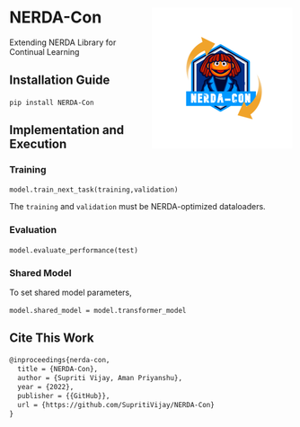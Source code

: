 # NERDA-Con <img src="https://raw.githubusercontent.com/SupritiVijay/NERDA-Con/main/logo.png" align="right" height=250/>

Extending NERDA Library for Continual Learning

## Installation Guide

`pip install NERDA-Con`

## Implementation and Execution

### Training

`model.train_next_task(training,validation)`

The `training` and `validation` must be NERDA-optimized dataloaders.

### Evaluation

`model.evaluate_performance(test)`

### Shared Model

To set shared model parameters, 

`model.shared_model = model.transformer_model`

## Cite This Work

```
@inproceedings{nerda-con,
  title = {NERDA-Con},
  author = {Supriti Vijay, Aman Priyanshu},
  year = {2022},
  publisher = {{GitHub}},
  url = {https://github.com/SupritiVijay/NERDA-Con}
}

``` 